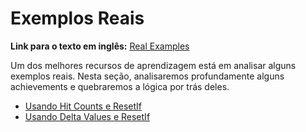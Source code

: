 # Exemplos Reais

**Link para o texto em inglês:** [Real Examples](/developer-docs/real-examples)

Um dos melhores recursos de aprendizagem está em analisar alguns exemplos reais. Nesta seção, analisaremos profundamente alguns achievements e quebraremos a lógica por trás deles.

- [Usando Hit Counts e ResetIf](/pt/developer-docs/real-examples/using-hit-counts-as-a-timer)
- [Usando Delta Values e ResetIf](/pt/developer-docs/real-examples/using-delta-values-and-hit-counts-to-detect-an-increment)
